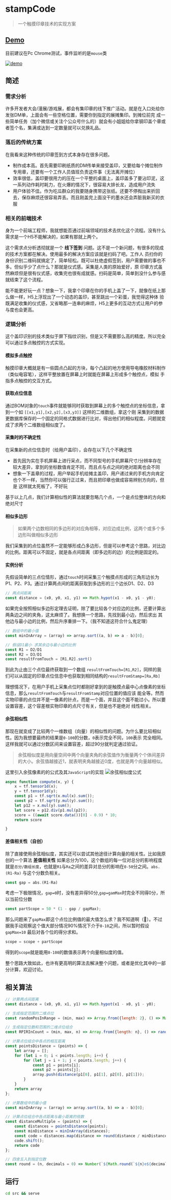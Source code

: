 # stampCode
> 一个触摸印章技术的实现方案

## [Demo](https://browniu.github.io/stampCode/)

目前建议在Pc Chrome测试，事件监听的是`mouse`类

[![demo](./static/stampCode.gif)](https://browniu.github.io/stampCode/) 

## 简述

### 需求分析
许多开发者大会/漫展/游戏展，都会有集印章的线下推广活动。就是在入口处给你发张DM单，上面会有一些空格位置，需要你到指定的展摊集印。到摊位前完
成一些简单任务（加个微信或关注个公众号什么的）就会有小姐姐给你拿钢印盖个章或者签个名，集满或达到一定数量就可以兑换礼品。

### 落后的传统方案

在我看来这种传统的印章签到方式本身存在很多问题。

* 制作成本高。首先需要印刷纸质的DM传单来接受盖印，又要给每个摊位制作专用章，还要有一个工作人员值班负责这件事（无法离开摊位）
* 效率很低，盖印要很用力的压在一个平整的桌面上，盖印盖多了要沾印泥，这一系列动作耗时耗力，在火爆的情况下，很容易大排长龙，造成用户流失
* 用户体验不佳。作为吃瓜群众的我要随身携带这张纸。还要不停掏出来折回去，保存麻烦还很容易弄丢。而且刚盖完上面没干的墨水还会弄脏我新买的衣服

### 相关的前端技术

身为一个前端工程师，我就想能否通过前端领域的技术去优化这个流程。没有什么需求是一个H5不能解决的，如果有那就上两个。

这个需求点分析透彻就是一个 **线下签到** 问题。这不是一个新问题，有很多的现成的技术方案都在解决。使用最多的解决方案应该就是扫码了吧。工作人
员扫你的身份识别二维码就搞定了，简单轻松。既可以杜绝虚假签到，用户需要做的事也不多。但似乎少了点什么？那就是仪式感。采集是人类的原始爱好，原
印章方式虽然麻烦但是很有仪式感，收集完也很有成就感。扫码是简单，简单到没什么参与感就结束了这个流程。

能不能更好玩一点？想象一下，我拿个印章在你的手机上盖了一下，就像在纸上那么做一样，H5上浮现出了一个动态的盖印，甚至跳出一个彩蛋，我觉得这种体
验既满足收集的仪式感，又省略那一连串的麻烦，H5上更多的互动方式让用户的参与度也会更高。

### 逻辑分析

这个盖印识别的技术类似于屏下指纹识别，但是又不需要那么高的精度。所以完全可以通过多点触控的方式实现。

#### 模拟多点触控
触摸印章大概就是有一些圆点凸起的方块，每个凸起的地方使用导电橡胶材料制作（类似电容笔），这样平整放置在屏幕上时就能在屏幕上形成多个触控点，模拟
手指多点触控的交互方式。

#### 获取点位信息

通过BOM对象的`touch`事件就能够同时获取到屏幕上的多个触控点的坐标信息，拿到一个如 `[[x1,y1],[x2,y2],[x3,y3]]` 这样的二维数组，拿这个刚
采集到的数据更数据库保存的一个固定的同格式数据进行比对，得出他们的相似程度。问题就变成了求两个二维数组相似度了。

#### 采集时的不确定性
在采集新的点位信息时（给用户盖印），会存在以下几个不确定性

* 首先因为实在手机屏幕上进行采点，而不同型号的手机屏幕尺寸/分辨率存在较大差异，拿到的坐标数值肯定不同，而且点与点之间的绝对距离也会不同
* 想象一下盖章的过程，用户举起手机给摊主盖印，用户递过来的手机方向肯定也个不一样，当然你可以强行正过来，而且把印章也做成容易辨别方向的，但是
这样就太死板了，不好玩

基于以上几点，我们计算相似性的算法就要忽略几个点，一个是点位整体的方向和绝对尺寸

#### 相似多边形

> 如果两个边数相同的多边形的对应角相等，对应边成比例，这两个或多个多边形叫做相似多边形

我们采集到的点位虽然不一定能够形成凸多边形，但是可以参考这个思路，对比边的比例。距离可以不固定，就是各点间距离（即多边形的边）的比例是固定的。

#### 实例分析

先假设简单的三点位情形，通过`touch`时间采集三个触摸点形成的三角形边长为 P1、P2、P3。通过计算两点间的距离获取到多边形的三个边长D1、D2、D3

```JavaScript
// 两点间距离
const distance = (x0, y0, x1, y1) => Math.hypot(x1 - x0, y1 - y0);
```

如果完全按照相似多边形定理去证明，除了要比较各个对应边的比例，还要计算出两条边之间的夹角，这太麻烦了。我想换一个思路，先找到最小边，然后求出
其他边与最小边的比例，然后升序重排一下。（我不知道这符合什么鬼定理）

```JavaScript
// 数组中的最小值
const minInArray = (array) => array.sort((a, b) => a - b)[0];
```

```JavaScript
// 假设D1最小 求其余边与最小边的比例
const R1 = D2/D1
const R2 = D3/D1
const resultFromTouch = [R1,R2].sort()
```

到此为止由三个点位最终获取到一个数组 `resultFromTouch=[R1,R2]`，同样的我们可以从固定的印章点位信息中也获取到相同结构的`resultFromStamp=[Ra,Rb]`

理想情况下，在用户手机上采集点位时都刚好拿到的是触摸点最中心点像素的坐标信息，那么`resultFromTouch`与`resultFromStamp`对应位置的值应该
能全等。然而实物印章的点位并不是一像素的针点，而是一个面，并且这个面不能过小。所以要设置容差，这个容差根实物印章的点尺寸有关，但是也不是绝对
线性相关。

#### 余弦相似性

那现在就变成了比较两个一维数组（向量）的相似性的问题。为什么要比较相似性。因为我想要最终的结果是`0-100`的分数，`0`表示完全不同，`100`表示
完全相同。这样我就可以通过分数区间来设置容差，超过90分就判定通过验证。

> 余弦相似度是用向量空间中两个向量夹角的余弦值作为衡量两个个体间差异的大小。余弦值越接近1，就表明夹角越接近0度，也就是两个向量越相似。

这里引入余弦像素的的公式及其`JavaScript`的实现
![余弦相似度公式](./static/yxxsd.png)

```JavaScript
async function compute(x, y) {
    x = tf.tensor1d(x);
    y = tf.tensor1d(y);
    const p1 = tf.sqrt(x.mul(x).sum());
    const p2 = tf.sqrt(y.mul(y).sum());
    let p12 = x.mul(y).sum();
    let score = p12.div(p1.mul(p2));
    score = ((await score.data())[0] - 0.9) * 10;
    return score

}
```

#### 差值相关性（自创）

除了直接使用余弦相似度，其实还可以尝试其他途径计算向量的相关性。比如我原创的一个算法 **差值相关性**
如果总分为100，这个数组的每一位对总分的影响程度就是`总分/数组长度`，也就是`R1`与`Ra`之间的差异对总分的影响在`0-50`分之间。`abs.(R1-Ra)`
与这个分数负相关。

```JavaScript
const gap = abs.(R1-Ra)
```

考虑一下极限情况，`gap=0`时，没有差异得50分,`gap=gamMax`时完全不同得0分，所以当前位分数

```JavaScript
const partScope = 50 * (1 - gap / gapMax);
```

那么问题来了`gapMax`即这个点位比例值的最大值怎么求？我不知道啊（🤦‍️）。不过据我手动观察这个值大部分情况90%情况下介于`0-10`之间，所以暂时假设`gapMax=10`
最后对各个位的得分求和。

```JavaScript
scope = scope + partScope
```

得到的`scope`就是能用`0-100`的数值表示两个向量相似度的值。

整个思路大致如此，也许有更高明的算法去解决整个问题，或者是优化其中的一部分计算，欢迎讨论。

## 相关算法

```JavaScript
// 计算两点间距离
const distance = (x0, y0, x1, y1) => Math.hypot(x1 - x0, y1 - y0);

// 生成指定范围的二维点位
const randomPosInRange = (min, max) => Array.from({length: 2}, () => Math.floor(Math.random() * (max - min + 1)) + min);

// 生成指定位数和范围的二维点位组合
const RPIRInCount = (min, max, n) => Array.from({length: n}, () => randomPosInRange(min, max));

// 计算点位组合中各点的相互距离
const pointsDistance = (points) => {
    let array = [];
    for (let i = 0; i < points.length; i++) {
        for (let j = i + 1; j < points.length; j++) {
            const p1 = points[i];
            const p2 = points[j];
            array.push(distance(p1[0], p1[1], p2[0], p2[1]));
        }
    }
    return array
};

// 计算数组中的最小值
const minInArray = (array) => array.sort((a, b) => a - b)[0];

// 计算点位组合中各点距离与最小距离的倍数
const distanceMultiple = (points) => {
    const distances = pointsDistance(points);
    const minDistance = minInArray(distances);
    const code = distances.map(distance => round(distance / minDistance, 0));
    code.shift();
    return code
};

// 四舍五入到指定位数
const round = (n, decimals = 0) => Number(`${Math.round(`${n}e${decimals}`)}e-${decimals}`);

```

## 运行
```bash
cd src && serve
```
